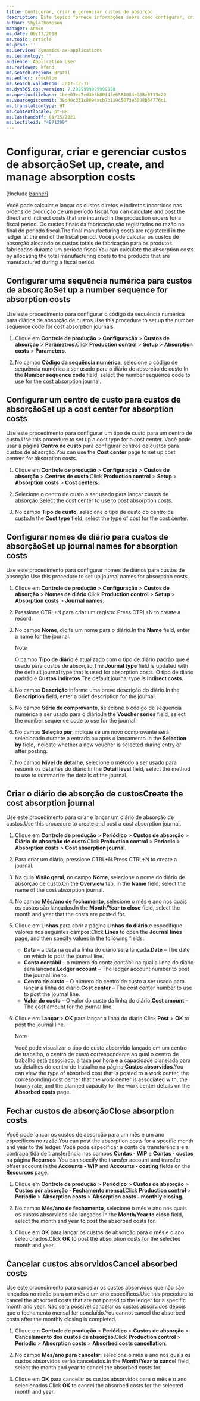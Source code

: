 ```yaml
---
title: Configurar, criar e gerenciar custos de absorção
description: Este tópico fornece informações sobre como configurar, criar e gerenciar custos de absorção para o Brasil.
author: ShylaThompson
manager: AnnBe
ms.date: 09/13/2018
ms.topic: article
ms.prod: ''
ms.service: dynamics-ax-applications
ms.technology: ''
audience: Application User
ms.reviewer: kfend
ms.search.region: Brazil
ms.author: roschlom
ms.search.validFrom: 2017-12-31
ms.dyn365.ops.version: 7.2999999999999998
ms.openlocfilehash: 1bee63ec7ed3b3b80f4fe6581084e088e6113c20
ms.sourcegitcommit: 38d40c331c8894acb7b119c5073e3088b54776c1
ms.translationtype: HT
ms.contentlocale: pt-BR
ms.lasthandoff: 01/15/2021
ms.locfileid: "4971209"
---
```

# <a name="set-up-create-and-manage-absorption-costs"></a><span data-ttu-id="41314-103">Configurar, criar e gerenciar custos de absorção</span><span class="sxs-lookup"><span data-stu-id="41314-103">Set up, create, and manage absorption costs</span></span> 

[!include [banner](../includes/banner.md)]

<span data-ttu-id="41314-104">Você pode calcular e lançar os custos diretos e indiretos incorridos nas ordens de produção de um período fiscal.</span><span class="sxs-lookup"><span data-stu-id="41314-104">You can calculate and post the direct and indirect costs that are incurred in the production orders for a fiscal period.</span></span> <span data-ttu-id="41314-105">Os custos finais da fabricação são registrados no razão no final do período fiscal.</span><span class="sxs-lookup"><span data-stu-id="41314-105">The final manufacturing costs are registered in the ledger at the end of the fiscal period.</span></span> <span data-ttu-id="41314-106">Você pode calcular os custos de absorção alocando os custos totais de fabricação para os produtos fabricados durante um período fiscal.</span><span class="sxs-lookup"><span data-stu-id="41314-106">You can calculate the absorption costs by allocating the total manufacturing costs to the products that are manufactured during a fiscal period.</span></span>

## <a name="set-up-a-number-sequence-for-absorption-costs"></a><span data-ttu-id="41314-107">Configurar uma sequência numérica para custos de absorção</span><span class="sxs-lookup"><span data-stu-id="41314-107">Set up a number sequence for absorption costs</span></span>

<span data-ttu-id="41314-108">Use este procedimento para configurar o código da sequência numérica para diários de absorção de custos.</span><span class="sxs-lookup"><span data-stu-id="41314-108">Use this procedure to set up the number sequence code for cost absorption journals.</span></span>

1.  <span data-ttu-id="41314-109">Clique em **Controle de produção** \> **Configuração** \> **Custos de absorção** \> **Parâmetros**.</span><span class="sxs-lookup"><span data-stu-id="41314-109">Click **Production control** \> **Setup** \> **Absorption costs** \> **Parameters**.</span></span>

2.  <span data-ttu-id="41314-110">No campo **Código da sequência numérica**, selecione o código de sequência numérica a ser usado para o diário de absorção de custo.</span><span class="sxs-lookup"><span data-stu-id="41314-110">In the **Number sequence code** field, select the number sequence code to use for the cost absorption journal.</span></span>

## <a name="set-up-a-cost-center-for-absorption-costs"></a><span data-ttu-id="41314-111">Configurar um centro de custo para custos de absorção</span><span class="sxs-lookup"><span data-stu-id="41314-111">Set up a cost center for absorption costs</span></span>

<span data-ttu-id="41314-112">Use este procedimento para configurar um tipo de custo para um centro de custo.</span><span class="sxs-lookup"><span data-stu-id="41314-112">Use this procedure to set up a cost type for a cost center.</span></span> <span data-ttu-id="41314-113">Você pode usar a página **Centro de custo** para configurar centros de custos para custos de absorção.</span><span class="sxs-lookup"><span data-stu-id="41314-113">You can use the **Cost center** page to set up cost centers for absorption costs.</span></span> 

1.  <span data-ttu-id="41314-114">Clique em **Controle de produção** \> **Configuração** \> **Custos de absorção** \> **Centros de custo**.</span><span class="sxs-lookup"><span data-stu-id="41314-114">Click **Production control** \> **Setup** \> **Absorption costs** \> **Cost centers**.</span></span>

2.  <span data-ttu-id="41314-115">Selecione o centro de custo a ser usado para lançar custos de absorção.</span><span class="sxs-lookup"><span data-stu-id="41314-115">Select the cost center to use to post absorption costs.</span></span>

3.  <span data-ttu-id="41314-116">No campo **Tipo de custo**, selecione o tipo de custo do centro de custo.</span><span class="sxs-lookup"><span data-stu-id="41314-116">In the **Cost type** field, select the type of cost for the cost center.</span></span>

## <a name="set-up-journal-names-for-absorption-costs"></a><span data-ttu-id="41314-117">Configurar nomes de diário para custos de absorção</span><span class="sxs-lookup"><span data-stu-id="41314-117">Set up journal names for absorption costs</span></span>

<span data-ttu-id="41314-118">Use este procedimento para configurar nomes de diários para custos de absorção.</span><span class="sxs-lookup"><span data-stu-id="41314-118">Use this procedure to set up journal names for absorption costs.</span></span>

1.  <span data-ttu-id="41314-119">Clique em **Controle de produção** \> **Configuração** \> **Custos de absorção** \> **Nomes de diário**.</span><span class="sxs-lookup"><span data-stu-id="41314-119">Click **Production control** \> **Setup** \> **Absorption costs** \> **Journal names**.</span></span>

2.  <span data-ttu-id="41314-120">Pressione CTRL+N para criar um registro.</span><span class="sxs-lookup"><span data-stu-id="41314-120">Press CTRL+N to create a record.</span></span>

3.  <span data-ttu-id="41314-121">No campo **Nome**, digite um nome para o diário.</span><span class="sxs-lookup"><span data-stu-id="41314-121">In the **Name** field, enter a name for the journal.</span></span>  

    > [!NOTE]
    > <span data-ttu-id="41314-122">O campo <STRONG>Tipo de diário</STRONG> é atualizado com o tipo de diário padrão que é usado para custos de absorção.</span><span class="sxs-lookup"><span data-stu-id="41314-122">The <STRONG>Journal type</STRONG> field is updated with the default journal type that is used for absorption costs.</span></span> <span data-ttu-id="41314-123">O tipo de diário padrão é <STRONG>Custos indiretos</STRONG>.</span><span class="sxs-lookup"><span data-stu-id="41314-123">The default journal type is <STRONG>Indirect costs</STRONG>.</span></span>

4.  <span data-ttu-id="41314-124">No campo **Descrição** informe uma breve descrição do diário.</span><span class="sxs-lookup"><span data-stu-id="41314-124">In the **Description** field, enter a brief description for the journal.</span></span>

5.  <span data-ttu-id="41314-125">No campo **Série de comprovante**, selecione o código de sequência numérica a ser usado para o diário.</span><span class="sxs-lookup"><span data-stu-id="41314-125">In the **Voucher series** field, select the number sequence code to use for the journal.</span></span>

6.  <span data-ttu-id="41314-126">No campo **Seleção por**, indique se um novo comprovante será selecionado durante a entrada ou após o lançamento.</span><span class="sxs-lookup"><span data-stu-id="41314-126">In the **Selection by** field, indicate whether a new voucher is selected during entry or after posting.</span></span>

7.  <span data-ttu-id="41314-127">No campo **Nível de detalhe**, selecione o método a ser usado para resumir os detalhes do diário.</span><span class="sxs-lookup"><span data-stu-id="41314-127">In the **Detail level** field, select the method to use to summarize the details of the journal.</span></span>

## <a name="create-the-cost-absorption-journal"></a><span data-ttu-id="41314-128">Criar o diário de absorção de custos</span><span class="sxs-lookup"><span data-stu-id="41314-128">Create the cost absorption journal</span></span>

<span data-ttu-id="41314-129">Use este procedimento para criar e lançar um diário de absorção de custos.</span><span class="sxs-lookup"><span data-stu-id="41314-129">Use this procedure to create and post a cost absorption journal.</span></span>

1.  <span data-ttu-id="41314-130">Clique em **Controle de produção** \> **Periódico** \> **Custos de absorção** \> **Diário de absorção de custo**.</span><span class="sxs-lookup"><span data-stu-id="41314-130">Click **Production control** \> **Periodic** \> **Absorption costs** \> **Cost absorption journal**.</span></span>

2.  <span data-ttu-id="41314-131">Para criar um diário, pressione CTRL+N.</span><span class="sxs-lookup"><span data-stu-id="41314-131">Press CTRL+N to create a journal.</span></span>

3.  <span data-ttu-id="41314-132">Na guia **Visão geral**, no campo **Nome**, selecione o nome do diário de absorção de custo.</span><span class="sxs-lookup"><span data-stu-id="41314-132">On the **Overview** tab, in the **Name** field, select the name of the cost absorption journal.</span></span>

4.  <span data-ttu-id="41314-133">No campo **Mês/ano de fechamento**, selecione o mês e ano nos quais os custos são lançados.</span><span class="sxs-lookup"><span data-stu-id="41314-133">In the **Month/Year to close** field, select the month and year that the costs are posted for.</span></span>

5.  <span data-ttu-id="41314-134">Clique em **Linhas** para abrir a página **Linhas do diário** e especifique valores nos seguintes campos:</span><span class="sxs-lookup"><span data-stu-id="41314-134">Click **Lines** to open the **Journal lines** page, and then specify values in the following fields:</span></span>
    
      - <span data-ttu-id="41314-135">**Data** – a data na qual a linha do diário será lançada.</span><span class="sxs-lookup"><span data-stu-id="41314-135">**Date** – The date on which to post the journal line.</span></span>
      - <span data-ttu-id="41314-136">**Conta contábil** – o número da conta contábil na qual a linha do diário será lançada.</span><span class="sxs-lookup"><span data-stu-id="41314-136">**Ledger account** – The ledger account number to post the journal line to.</span></span>
      - <span data-ttu-id="41314-137">**Centro de custo** – O número do centro de custo a ser usado para lançar a linha do diário.</span><span class="sxs-lookup"><span data-stu-id="41314-137">**Cost center** – The cost center number to use to post the journal line.</span></span>
      - <span data-ttu-id="41314-138">**Valor do custo** – O valor do custo da linha do diário.</span><span class="sxs-lookup"><span data-stu-id="41314-138">**Cost amount** – The cost amount for the journal line.</span></span>

6.  <span data-ttu-id="41314-139">Clique em **Lançar** \> **OK** para lançar a linha do diário.</span><span class="sxs-lookup"><span data-stu-id="41314-139">Click **Post** \> **OK** to post the journal line.</span></span>

    > [!NOTE]
    > <span data-ttu-id="41314-140">Você pode visualizar o tipo de custo absorvido lançado em um centro de trabalho, o centro de custo correspondente ao qual o centro de trabalho está associado, a taxa por hora e a capacidade planejada para os detalhes do centro de trabalho na página <STRONG>Custos absorvidos</STRONG>.</span><span class="sxs-lookup"><span data-stu-id="41314-140">You can view the type of absorbed cost that is posted to a work center, the corresponding cost center that the work center is associated with, the hourly rate, and the planned capacity for the work center details on the <STRONG>Absorbed costs</STRONG> page.</span></span>

## <a name="close-absorption-costs"></a><span data-ttu-id="41314-141">Fechar custos de absorção</span><span class="sxs-lookup"><span data-stu-id="41314-141">Close absorption costs</span></span>

<span data-ttu-id="41314-142">Você pode lançar os custos de absorção para um mês e um ano específicos no razão.</span><span class="sxs-lookup"><span data-stu-id="41314-142">You can post the absorption costs for a specific month and year to the ledger.</span></span> <span data-ttu-id="41314-143">Você pode especificar a conta de transferência e a contrapartida de transferência nos campos **Contas - WIP** e **Contas - custos** na página **Recursos** .</span><span class="sxs-lookup"><span data-stu-id="41314-143">You can specify the transfer account and transfer offset account in the **Accounts - WIP** and **Accounts - costing** fields on the **Resources** page.</span></span> 

1.  <span data-ttu-id="41314-144">Clique em **Controle de produção** \> **Periódico** \> **Custos de absorção** \> **Custos por absorção - Fechamento mensal**.</span><span class="sxs-lookup"><span data-stu-id="41314-144">Click **Production control** \> **Periodic** \> **Absorption costs** \> **Absorption costs - monthly closing**.</span></span>

2.  <span data-ttu-id="41314-145">No campo **Mês/ano de fechamento**, selecione o mês e ano nos quais os custos absorvidos são lançados.</span><span class="sxs-lookup"><span data-stu-id="41314-145">In the **Month/Year to close** field, select the month and year to post the absorbed costs for.</span></span>

3.  <span data-ttu-id="41314-146">Clique em **OK** para lançar os custos de absorção para o mês e o ano selecionados.</span><span class="sxs-lookup"><span data-stu-id="41314-146">Click **OK** to post the absorption costs for the selected month and year.</span></span>

## <a name="cancel-absorbed-costs"></a><span data-ttu-id="41314-147">Cancelar custos absorvidos</span><span class="sxs-lookup"><span data-stu-id="41314-147">Cancel absorbed costs</span></span>

<span data-ttu-id="41314-148">Use este procedimento para cancelar os custos absorvidos que não são lançados no razão para um mês e um ano específicos.</span><span class="sxs-lookup"><span data-stu-id="41314-148">Use this procedure to cancel the absorbed costs that are not posted to the ledger for a specific month and year.</span></span> <span data-ttu-id="41314-149">Não será possível cancelar os custos absorvidos depois que o fechamento mensal for concluído.</span><span class="sxs-lookup"><span data-stu-id="41314-149">You cannot cancel the absorbed costs after the monthly closing is completed.</span></span>

1.  <span data-ttu-id="41314-150">Clique em **Controle de produção** \> **Periódico** \> **Custos de absorção** \> **Cancelamento dos custos de absorção**.</span><span class="sxs-lookup"><span data-stu-id="41314-150">Click **Production control** \> **Periodic** \> **Absorption costs** \> **Absorbed costs cancellation**.</span></span>

2.  <span data-ttu-id="41314-151">No campo **Mês/ano para cancelar**, selecione o mês e ano nos quais os custos absorvidos serão cancelados.</span><span class="sxs-lookup"><span data-stu-id="41314-151">In the **Month/Year to cancel** field, select the month and year to cancel the absorbed costs for.</span></span>

3.  <span data-ttu-id="41314-152">Clique em **OK** para cancelar os custos absorvidos para o mês e o ano selecionados.</span><span class="sxs-lookup"><span data-stu-id="41314-152">Click **OK** to cancel the absorbed costs for the selected month and year.</span></span>
